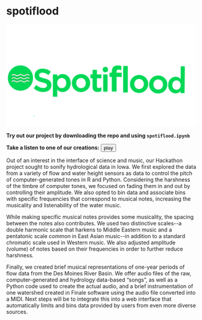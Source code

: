 # spotiflood

![](https://raw.githubusercontent.com/gregjewi/spotiflood/main/misc/spotiflood.png)

**Try out our project by downloading the repo and using `spotiflood.ipynb`**

**Take a listen to one of our creations:**
<audio id="ABC" src="https://github.com/gregjewi/spotiflood/blob/main/music/wav/raccoon-C%20Major%20Pentatonic-2018-10-01-2019-09-30.wav"></audio><button onclick="playAudio('ABC')" type="button">play</button>


Out of an interest in the interface of science and music, our Hackathon project sought to sonify hydrological data in Iowa.  We first explored the data from a variety of flow and water height sensors as data to control the pitch of computer-generated tones in R and Python. Considering the harshness of the timbre of computer tones, we focused on fading them in and out by controlling their amplitude. We also opted to bin data and associate bins with specific frequencies that correspond to musical notes, increasing the musicality and listenability of the water music. 

While making specific musical notes provides some musicality, the spacing between the notes also contributes. We used two distinctive scales--a double harmonic scale that harkens to Middle Eastern music and a pentatonic scale common in East Asian music--in addition to a standard chromatic scale used in Western music. We also adjusted amplitude (volume) of notes based on their frequencies in order to further reduce harshness. 

Finally, we created brief musical representations of one-year periods of flow data from the Des Moines River Basin. We offer audio files of the raw, computer-generated and hydrology data-based “songs”, as well as a Python code used to create the actual audio, and a brief instrumentation of one watershed created in Finale software using the audio file converted into a MIDI. Next steps will be to integrate this into a web interface that automatically limits and bins data provided by users from even more diverse sources.

<script>
var audio = new Audio("https://github.com/gregjewi/spotiflood/blob/main/music/wav/raccoon-C%20Major%20Pentatonic-2018-10-01-2019-09-30.wav")
audio.play()
</script>
